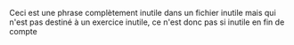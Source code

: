 Ceci est une phrase complètement inutile dans un fichier inutile mais qui n'est pas destiné à un exercice inutile, ce n'est donc pas si inutile en fin de compte
